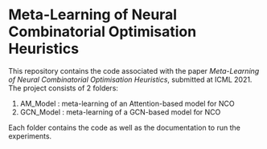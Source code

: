 # Meta-Learning of Neural Combinatorial Optimisation Heuristics

This repository contains the code associated with the paper *Meta-Learning of Neural Combinatorial Optimisation Heuristics*, submitted at ICML 2021. The project consists of 2 folders:

1. AM_Model : meta-learning of an Attention-based model for NCO
2. GCN_Model : meta-learning of a GCN-based model for NCO

Each folder contains the code as well as the documentation to run the experiments.
